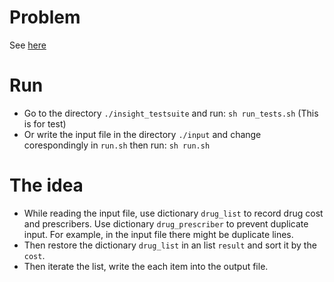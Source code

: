 # Problem
See [here](https://github.com/InsightDataScience/pharmacy_counting)

# Run
- Go to the directory `./insight_testsuite` and run: `sh run_tests.sh` (This is for test)
- Or write the input file in the directory `./input` and change corespondingly in `run.sh` then run: `sh run.sh`

# The idea
- While reading the input file, use dictionary `drug_list` to record drug cost and prescribers. Use dictionary `drug_prescriber` to prevent duplicate input. For example, in the input file there might be duplicate lines.
- Then restore the dictionary `drug_list` in an list `result` and sort it by the `cost`. 
- Then iterate the list, write the each item into the output file.
